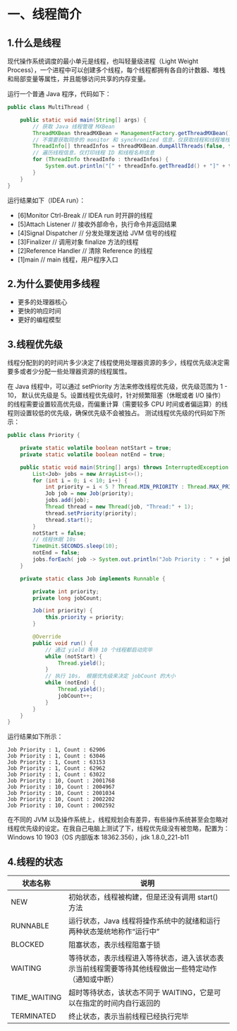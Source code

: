 # 一、线程简介
## 1.什么是线程
现代操作系统调度的最小单元是线程，也叫轻量级进程（Light Weight Process），一个进程中可以创建多个线程，每个线程都拥有各自的计数器、堆栈和局部变量等属性，并且能够访问共享的内存变量。

运行一个普通 Java 程序，代码如下：
```java
public class MultiThread {

    public static void main(String[] args) {
        // 获取 Java 线程管理 MXBean
        ThreadMXBean threadMXBean = ManagementFactory.getThreadMXBean();
        // 不需要获取同步的 monitor 和 synchronized 信息，仅获取线程和线程堆栈信息
        ThreadInfo[] threadInfos = threadMXBean.dumpAllThreads(false, false);
        // 遍历线程信息，仅打印线程 ID 和线程名称信息
        for (ThreadInfo threadInfo : threadInfos) {
            System.out.println("[" + threadInfo.getThreadId() + "]" + threadInfo.getThreadName());
        }
    }
}
```
运行结果如下（IDEA run）：
- [6]Monitor Ctrl-Break // IDEA run 时开辟的线程
- [5]Attach Listener    // 接收外部命令，执行命令并返回结果
- [4]Signal Dispatcher  // 分发处理发送给 JVM 信号的线程
- [3]Finalizer          // 调用对象 finalize 方法的线程
- [2]Reference Handler  // 清除 Reference 的线程
- [1]main               // main 线程，用户程序入口

## 2.为什么要使用多线程
- 更多的处理器核心
- 更快的响应时间
- 更好的编程模型
## 3.线程优先级
线程分配到的的时间片多少决定了线程使用处理器资源的多少，线程优先级决定需要多或者少分配一些处理器资源的线程属性。

在 Java 线程中，可以通过 setPriority 方法来修改线程优先级，优先级范围为 1 - 10， 默认优先级是 5。设置线程优先级时，针对频繁阻塞（休眠或者 I/O 操作）的线程需要设置较高优先级，而偏重计算（需要较多 CPU 时间或者偏运算）的线程则设置较低的优先级，确保优先级不会被独占。
测试线程优先级的代码如下所示：
```java
public class Priority {

    private static volatile boolean notStart = true;
    private static volatile boolean notEnd = true;

    public static void main(String[] args) throws InterruptedException {
        List<Job> jobs = new ArrayList<>();
        for (int i = 0; i < 10; i++) {
            int priority = i < 5 ? Thread.MIN_PRIORITY : Thread.MAX_PRIORITY;
            Job job = new Job(priority);
            jobs.add(job);
            Thread thread = new Thread(job, "Thread:" + 1);
            thread.setPriority(priority);
            thread.start();
        }
        notStart = false;
        // 线程休眠 10s 
        TimeUnit.SECONDS.sleep(10);
        notEnd = false;
        jobs.forEach( job -> System.out.println("Job Priority : " + job.priority + ", Count : " + job.jobCount));
    }

    private static class Job implements Runnable {

        private int priority;
        private long jobCount;

        Job(int priority) {
            this.priority = priority;
        }

        @Override
        public void run() {
            // 通过 yield 等待 10 个线程都启动完毕
            while (notStart) {
                Thread.yield();
            }
            // 执行 10s， 根据优先级来决定 jobCount 的大小
            while (notEnd) {
                Thread.yield();
                jobCount++;
            }
        }
    }
}
```
运行结果如下所示：
```
Job Priority : 1, Count : 62906
Job Priority : 1, Count : 63046
Job Priority : 1, Count : 63153
Job Priority : 1, Count : 62962
Job Priority : 1, Count : 63022
Job Priority : 10, Count : 2001768
Job Priority : 10, Count : 2004967
Job Priority : 10, Count : 2001034
Job Priority : 10, Count : 2002202
Job Priority : 10, Count : 2002592
```
在不同的 JVM 以及操作系统上，线程规划会有差异，有些操作系统甚至会忽略对线程优先级的设定。在我自己电脑上测试了下，线程优先级没有被忽略，配置为：Windows 10 1903（OS 内部版本 18362.356），jdk 1.8.0_221-b11

## 4.线程的状态
|  状态名称  | 说明  |
| ----  | ----  |
| NEW  | 初始状态，线程被构建，但是还没有调用 start() 方法 |
| RUNNABLE  | 运行状态，Java 线程将操作系统中的就绪和运行两种状态笼统地称作“运行中” |
| BLOCKED | 阻塞状态，表示线程阻塞于锁 |
| WAITING | 等待状态，表示线程进入等待状态，进入该状态表示当前线程需要等待其他线程做出一些特定动作（通知或中断） |
| TIME_WAITING | 超时等待状态，该状态不同于 WAITING，它是可以在指定的时间内自行返回的 |
| TERMINATED | 终止状态，表示当前线程已经执行完毕 |